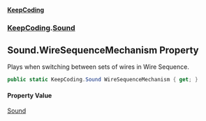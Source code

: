 #### [KeepCoding](index.md 'index')
### [KeepCoding](KeepCoding.md 'KeepCoding').[Sound](Sound.md 'KeepCoding.Sound')
## Sound.WireSequenceMechanism Property
Plays when switching between sets of wires in Wire Sequence.  
```csharp
public static KeepCoding.Sound WireSequenceMechanism { get; }
```
#### Property Value
[Sound](Sound.md 'KeepCoding.Sound')
